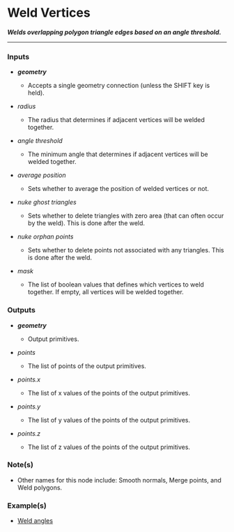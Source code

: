 # Weld Vertices

**_Welds overlapping polygon triangle edges based on an angle threshold._**

---


### Inputs

* **_geometry_**

  * Accepts a single geometry connection (unless the SHIFT key is held).

* _radius_

  * The radius that determines if adjacent vertices will be welded together.

* _angle threshold_

  * The minimum angle that determines if adjacent vertices will be welded together.

* _average position_

  * Sets whether to average the position of welded vertices or not.

* _nuke ghost triangles_

  * Sets whether to delete triangles with zero area (that can often occur by the weld). This is done after the weld.

* _nuke orphan points_

  * Sets whether to delete points not associated with any triangles. This is done after the weld.

* _mask_

  * The list of boolean values that defines which vertices to weld together. If empty, all vertices will be welded together.


### Outputs

* **_geometry_**

  * Output primitives.

* _points_

  * The list of points of the output primitives.

* _points.x_

  * The list of x values of the points of the output primitives.

* _points.y_

  * The list of y values of the points of the output primitives.

* _points.z_

  * The list of z values of the points of the output primitives.


### Note(s)



* Other names for this node include: Smooth normals, Merge points, and Weld polygons.


### Example(s)



* <a href="https://creator.trimble.com/graph?assetURI=whp:3ea02aa1-c685-4932-960e-0580ebcf86ed&version=latest" target="_blank">Weld angles</a>